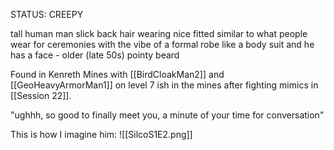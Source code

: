 
STATUS: CREEPY

tall human man slick back hair wearing nice fitted similar to what people wear for ceremonies with the vibe of a formal robe like a body suit and he has a face - older (late 50s) pointy beard 

Found in Kenreth Mines with [[BirdCloakMan2]] and [[GeoHeavyArmorMan1]] on level 7 ish in the mines after fighting mimics in [[Session 22]].

"ughhh, so good to finally meet you, a minute of your time for conversation"

This is how I imagine him:
![[SilcoS1E2.png]]